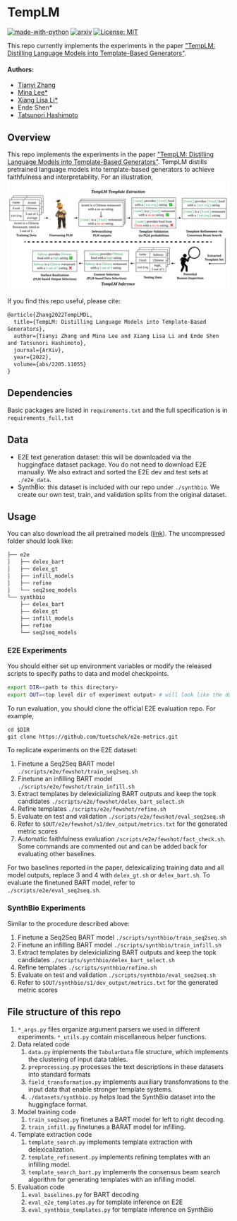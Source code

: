 # TempLM
[![made-with-python](https://img.shields.io/badge/Made%20with-Python-red.svg)](#python)
[![arxiv](https://img.shields.io/badge/arXiv-2205.11055-b31b1b.svg)](https://arxiv.org/abs/2205.11055)
[![License: MIT](https://img.shields.io/badge/License-MIT-yellow.svg)](https://opensource.org/licenses/MIT) 


This repo currently implements the experiments in the paper ["TempLM: Distilling Language Models into Template-Based Generators"](https://arxiv.org/abs/2205.11055).

#### Authors:
* [Tianyi Zhang](https://tiiiger.github.io/)
* [Mina Lee*](https://minalee.info/)
* [Xiang Lisa Li*](https://xiangli1999.github.io/)
* Ende Shen*
* [Tatsunori Hashimoto](https://thashim.github.io/)

## Overview

This repo implements the experiments in the paper ["TempLM: Distilling Language Models into Template-Based Generators"](https://arxiv.org/abs/2205.11055).
TempLM distills pretrained language models into template-based generators to achieve faithfulness and interpretability.
For an illustration,
![](./figure/figure_1.png "SGC")

If you find this repo useful, please cite:
```
@article{Zhang2022TempLMDL,
  title={TempLM: Distilling Language Models into Template-Based Generators},
  author={Tianyi Zhang and Mina Lee and Xiang Lisa Li and Ende Shen and Tatsunori Hashimoto},
  journal={ArXiv},
  year={2022},
  volume={abs/2205.11055}
}
```

## Dependencies
Basic packages are listed in `requirements.txt` and the full specification is in `requirements_full.txt`

## Data
- E2E text generation dataset: this will be downloaded via the huggingface dataset package. You do not need to download E2E manually. We also extract and sorted the E2E dev and test sets at `./e2e_data`.
- SynthBio: this dataset is included with our repo under `./synthbio`. We create our own test, train, and validation splits from the original dataset.

## Usage

You can also download the all pretrained models ([link](https://drive.google.com/file/d/1jiZlN1H4uz9DRn5m63RdOIZrK0isQ71y/view?usp=sharing)). The uncompressed folder should look like:
```
├── e2e
│   ├── delex_bart
│   ├── delex_gt
│   ├── infill_models
│   ├── refine
│   └── seq2seq_models
└── synthbio
    ├── delex_bart
    ├── delex_gt
    ├── infill_models
    ├── refine
    └── seq2seq_models
```


### E2E Experiments
You should either set up environment variables or modify the released scripts to specify paths to data and model checkpoints.
```bash
export DIR=<path to this directory>
export OUT=<top level dir of experiment output> # will look like the downloaded folder if you run all the commands detailed below
```

To run evaluation, you should clone the official E2E evaluation repo. For example,
```
cd $DIR
git clone https://github.com/tuetschek/e2e-metrics.git
```
To replicate experiments on the E2E dataset: 
1. Finetune a Seq2Seq BART model `./scripts/e2e/fewshot/train_seq2seq.sh`
2. Finetune an infilling BART model `./scripts/e2e/fewshot/train_infill.sh`
3. Extract templates by delexicializing BART outputs and keep the topk candidates `./scripts/e2e/fewshot/delex_bart_select.sh`
4. Refine templates `./scripts/e2e/fewshot/refine.sh`
5. Evaluate on test and validation `./scripts/e2e/fewshot/eval_seq2seq.sh`
6. Refer to `$OUT/e2e/fewshot/s1/dev_output/metrics.txt` for the generated metric scores
7. Automatic faithfulness evaluation `/scripts/e2e/fewshot/fact_check.sh`. Some commands are commented out and can be added back for evaluating other baselines.

For two baselines reported in the paper, delexicalizing training data and all model outputs, replace 3 and 4 with `delex_gt.sh` or `delex_bart.sh`.
To evaluate the finetuned BART model, refer to `./scripts/e2e/eval_seq2seq.sh`.

### SynthBio Experiments
Similar to the procedure described above:
1. Finetune a Seq2Seq BART model `./scripts/synthbio/train_seq2seq.sh`
2. Finetune an infilling BART model `./scripts/synthbio/train_infill.sh`
3. Extract templates by delexicializing BART outputs and keep the topk candidates `./scripts/synthbio/delex_bart_select.sh`
4. Refine templates `./scripts/synthbio/refine.sh`
5. Evaluate on test and validation `./scripts/synthbio/eval_seq2seq.sh`
6. Refer to `$OUT/synthbio/s1/dev_output/metrics.txt` for the generated metric scores

## File structure of this repo
1. `*_args.py` files organize argument parsers we used in different experiments. `*_utils.py` contain miscellaneous helper functions.
2. Data related code
   1. `data.py` implements the `TabularData` file structure, which implements the clustering of input data tables.
   2. `preprocessing.py` processes the text descriptions in these datasets into standard formats
   3. `field_transformation.py` implements auxiliary transfomrations to the input data that enable stronger template systems.
   4. `./datasets/synthbio.py` helps load the SynthBio dataset into the huggingface format.
3. Model training code
   1. `train_seq2seq.py` finetunes a BART model for left to right decoding.
   2. `train_infill.py` finetunes a BARAT model for infilling.
4. Template extraction code
   1. `template_search.py` implements template extraction with delexicalization.
   2. `template_refinement.py` implements refining templates with an infilling model.
   3. `template_search_bart.py` implements the consensus beam search algorithm for generating templates with an infilling model.
5. Evaluation code
   1. `eval_baselines.py` for BART decoding
   2. `eval_e2e_templates.py` for template inference on E2E
   2. `eval_synthbio_templates.py` for template inference on SynthBio
